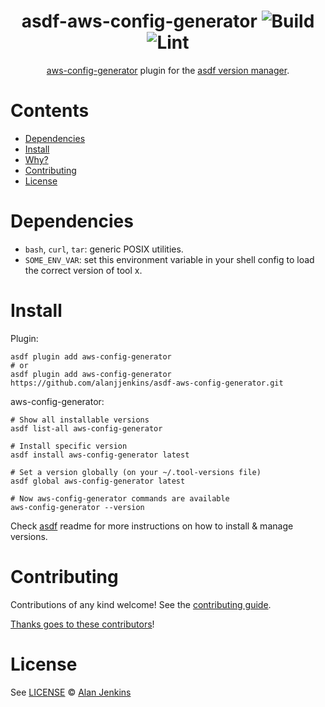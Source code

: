 <div align="center">

# asdf-aws-config-generator ![Build](https://github.com/alanjjenkins/asdf-aws-config-generator/workflows/Build/badge.svg) ![Lint](https://github.com/alanjjenkins/asdf-aws-config-generator/workflows/Lint/badge.svg)

[aws-config-generator](https://github.com/alanjjenkins/aws-config-generator) plugin for the [asdf version manager](https://asdf-vm.com).

</div>

# Contents

- [Dependencies](#dependencies)
- [Install](#install)
- [Why?](#why)
- [Contributing](#contributing)
- [License](#license)

# Dependencies

- `bash`, `curl`, `tar`: generic POSIX utilities.
- `SOME_ENV_VAR`: set this environment variable in your shell config to load the correct version of tool x.

# Install

Plugin:

```shell
asdf plugin add aws-config-generator
# or
asdf plugin add aws-config-generator https://github.com/alanjjenkins/asdf-aws-config-generator.git
```

aws-config-generator:

```shell
# Show all installable versions
asdf list-all aws-config-generator

# Install specific version
asdf install aws-config-generator latest

# Set a version globally (on your ~/.tool-versions file)
asdf global aws-config-generator latest

# Now aws-config-generator commands are available
aws-config-generator --version
```

Check [asdf](https://github.com/asdf-vm/asdf) readme for more instructions on how to
install & manage versions.

# Contributing

Contributions of any kind welcome! See the [contributing guide](contributing.md).

[Thanks goes to these contributors](https://github.com/alanjjenkins/asdf-aws-config-generator/graphs/contributors)!

# License

See [LICENSE](LICENSE) © [Alan Jenkins](https://github.com/alanjjenkins/)
